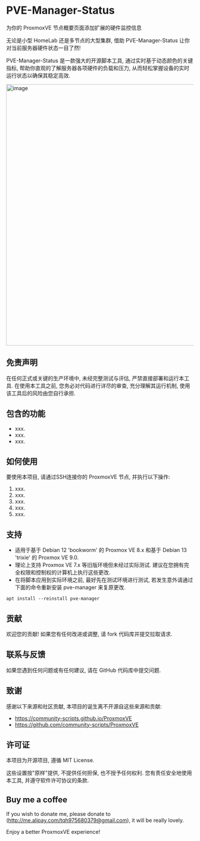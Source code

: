 # PVE-Manager-Status
为你的 ProxmoxVE 节点概要页面添加扩展的硬件监控信息

无论是小型 HomeLab 还是多节点的大型集群, 借助 PVE-Manager-Status 让你对当前服务器硬件状态一目了然!

PVE-Manager-Status 是一款强大的开源脚本工具, 通过实时基于动态颜色的关键指标, 帮助你直观的了解服务器各项硬件的负载和压力, 从而轻松掌握设备的实时运行状态以确保其稳定高效.

<img width="1121" height="700" alt="image" src="https://github.com/user-attachments/assets/afe26e92-0637-472e-b323-bdc41935dfc0" />

## 免责声明

在任何正式或关键的生产环境中, 未经完整测试与评估, 严禁直接部署和运行本工具. 在使用本工具之前, 您务必对代码进行详尽的审查, 充分理解其运行机制, 使用该工具后的风险由您自行承担.

## 包含的功能

- xxx.
- xxx.
- xxx.

## 如何使用

要使用本项目, 请通过SSH连接你的 ProxmoxVE 节点, 并执行以下操作:

1. xxx.
2. xxx.
3. xxx.
4. xxx.
5. xxx.

## 支持

- 适用于基于 Debian 12 'bookworm' 的 Proxmox VE 8.x 和基于 Debian 13 'trixie' 的 Proxmox VE 9.0.
- 理论上支持 Proxmox VE 7.x 等旧版环境但未经过实际测试. 建议在您拥有完全权限和控制权的计算机上执行这些更改.
- 在将脚本应用到实际环境之前, 最好先在测试环境进行测试, 若发生意外请通过下面的命令重新安装 pve-manager 来复原更改.
```
apt install --reinstall pve-manager
```

## 贡献

欢迎您的贡献! 如果您有任何改进或调整, 请 fork 代码库并提交拉取请求.

## 联系与反馈

如果您遇到任何问题或有任何建议, 请在 GitHub 代码库中提交问题.

## 致谢

感谢以下来源和社区贡献, 本项目的诞生离不开源自这些来源和贡献:

- https://community-scripts.github.io/ProxmoxVE
- https://github.com/community-scripts/ProxmoxVE

## 许可证

本项目为开源项目, 遵循 MIT License.

这些设置按"原样"提供, 不提供任何担保, 也不授予任何权利. 您有责任安全地使用本工具, 并遵守软件许可协议的条款.

## Buy me a coffee

If you wish to donate me, please donate to (http://me.alipay.com/tqh975680379@gmail.com), it will be really lovely.

Enjoy a better ProxmoxVE experience!
